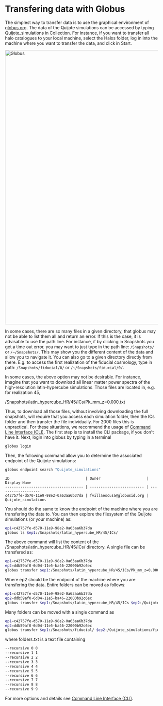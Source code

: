 # Transfering data with Globus

The simplest way to transfer data is to use the graphical environment of [globus.org](https://www.globus.org).
The data of the Quijote simulations can be accessed by typing Quijote_simulations in Collection. For instance, if you want to transfer all halo catalogues to your local machine, select the Halos folder, log in into the machine where you want to transfer the data, and click in Start.

<img src="https://raw.githubusercontent.com/franciscovillaescusa/Quijote-simulations/master/documentation/Globus.png" alt="Globus" width="900"/>

In some cases, there are so many files in a given directory, that globus may not be able to list them all and return an error. If this is the case, it is advisable to use the path line. For instance, if by clicking in Snapshots you get a time out error, you may want to just type in the path line: ```/Snapshots/``` or ```/~/Snapshots/```. This may show you the different content of the data and allow you to navigate it. You can also go to a given directory directly from there. E.g. to access the first realization of the fiducial cosmology, type in path: ```/Snapshots/fiducial/0/``` or ```/~/Snapshots/fiducial/0/```.

In some cases, the above option may not be desirable. For instance, imagine that you want to download all linear matter power spectra of the high-resolution latin-hypercube simulations. Those files are located in, e.g. for realization 45,

/Snapshots/latin_hypercube_HR/45/ICs/Pk_mm_z=0.000.txt

Thus, to download all those files, without involving downloading the full snapshots, will require that you access each simulation folder, then the ICs folder and then transfer the file individually. For 2000 files this is unpractical. For these situations, we recommend the usage of [Command Line Interface (CLI)](https://docs.globus.org/cli/). The first step is to install the CLI package, if you don't have it. Next, login into globus by typing in a terminal

```bash
globus login
```

Then, the following command allow you to determine the associated endpoint of the Quijote simulations:

```bash
globus endpoint search "Quijote_simulations"
```

```
ID                                   | Owner                     | Display Name       
------------------------------------ | ------------------------- | -------------------
c42757fe-d570-11e9-98e2-0a63aa6b37da | fvillaescusa@globusid.org | Quijote_simulations
```

You should do the same to know the endpoint of the machine where you are transfering the data to. You can then explore the filesystem of the Quijote simulations (or your machine) as:

```bash
ep1=c42757fe-d570-11e9-98e2-0a63aa6b37da
globus ls $ep1:/Snapshots/latin_hypercube_HR/45/ICs/
```

The above command will list the content of the /Snapshots/latin_hypercube_HR/45/ICs/ directory. A single file can be transfered as:

```bash
ep1=c42757fe-d570-11e9-98e2-0a63aa6b37da
ep2=ddb59af0-6d04-11e5-ba46-22000b92c6ec
globus transfer $ep1:/Snapshots/latin_hypercube_HR/45/ICs/Pk_mm_z=0.000.txt $ep2:/Quijote_simulations/linear_Pk/45/Pk_mm_z=0.000.txt --label "single file transfer"
```

Where ep2 should be the endpoint of the machine where you are transfering the data. Entire folders can be moved as follows:

```bash
ep1=c42757fe-d570-11e9-98e2-0a63aa6b37da
ep2=ddb59af0-6d04-11e5-ba46-22000b92c6ec
globus transfer $ep1:/Snapshots/latin_hypercube_HR/45/ICs $ep2:/Quijote_simulations/45/ICs  --recursive --label "single folder transfer"
```

Many folders can be moved with a single command as

```bash
ep1=c42757fe-d570-11e9-98e2-0a63aa6b37da
ep2=ddb59af0-6d04-11e5-ba46-22000b92c6ec
globus transfer $ep1:/Snapshots/fiducial/ $ep2:/Quijote_simulations/fiducial/ --batch --label "CLI 10 folders" < folders.txt
```

where folders.txt is a text file containing

```bash
--recursive 0 0
--recursive 1 1
--recursive 2 2
--recursive 3 3
--recursive 4 4
--recursive 5 5
--recursive 6 6
--recursive 7 7
--recursive 8 8
--recursive 9 9
```

For more options and details see [Command Line Interface (CLI)](https://docs.globus.org/cli/).
